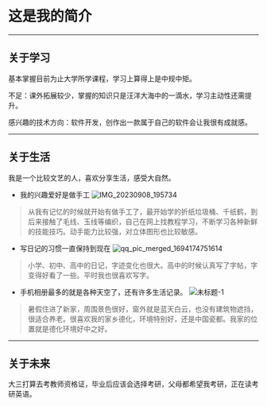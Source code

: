 # 这是我的简介
---
## 关于学习
基本掌握目前为止大学所学课程，学习上算得上是中规中矩。

不足：课外拓展较少，掌握的知识只是汪洋大海中的一滴水，学习主动性还需提升。

感兴趣的技术方向：软件开发，创作出一款属于自己的软件会让我很有成就感。

----
## 关于生活
我是一个比较文艺的人，喜欢分享生活，感受大自然。

- 我的兴趣爱好是做手工
  ![IMG_20230908_195734](https://github.com/shoppingaaa/shoppingaaa/assets/143972767/e8eea7d3-9295-4381-8032-850e866deebe)
> 从我有记忆的时候就开始有做手工了，最开始学的折纸垃圾桶、千纸鹤，到后来接触了毛线、玉线等编织，自己在网上找教程学习，不断学习各种新鲜的技能技巧。动手能力比较强，对立体图形也比较敏感。
- 写日记的习惯一直保持到现在
  ![qq_pic_merged_1694174751614](https://github.com/shoppingaaa/shoppingaaa/assets/143972767/e908bc6b-83a5-4638-b1bd-d3b00eb6ab01)
> 小学、初中、高中的日记，字迹变化也很大。高中的时候认真写了字帖，字变得好看了一些。平时我也很喜欢写字。
- 手机相册最多的就是各种天空了，还有许多生活记录。
![未标题-1](https://github.com/shoppingaaa/shoppingaaa/assets/143972767/d67ad94d-ebdb-4ad8-9dd1-dc0675e40dd2)
> 暑假住进了新家，周围景色很好，窗外就是蓝天白云，也没有建筑物遮挡，很适合养老。很喜欢我的家乡德化，环境特别好，还是中国瓷都。我家的位置就是德化环境好中之好。


----
## 关于未来
大三打算去考教师资格证，毕业后应该会选择考研，父母都希望我考研，正在读考研英语。
